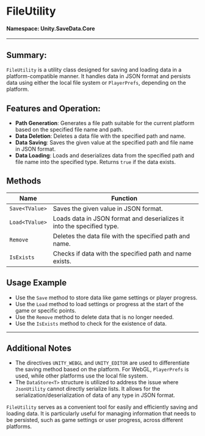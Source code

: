﻿# FileUtility

#### **Namespace**: Unity.SaveData.Core
---

## Summary:
`FileUtility` is a utility class designed for saving and loading data in a platform-compatible manner. It handles data in JSON format and persists data using either the local file system or `PlayerPrefs`, depending on the platform.

## Features and Operation:
- **Path Generation**: Generates a file path suitable for the current platform based on the specified file name and path.
- **Data Deletion**: Deletes a data file with the specified path and name.
- **Data Saving**: Saves the given value at the specified path and file name in JSON format.
- **Data Loading**: Loads and deserializes data from the specified path and file name into the specified type. Returns `true` if the data exists.

## Methods
| Name | Function |
|------|----------|
| `Save<TValue>` | Saves the given value in JSON format. |
| `Load<TValue>` | Loads data in JSON format and deserializes it into the specified type. |
| `Remove` | Deletes the data file with the specified path and name. |
| `IsExists` | Checks if data with the specified path and name exists. |

## Usage Example
- Use the `Save` method to store data like game settings or player progress.
- Use the `Load` method to load settings or progress at the start of the game or specific points.
- Use the `Remove` method to delete data that is no longer needed.
- Use the `IsExists` method to check for the existence of data.

---
## Additional Notes
- The directives `UNITY_WEBGL` and `UNITY_EDITOR` are used to differentiate the saving method based on the platform. For WebGL, `PlayerPrefs` is used, while other platforms use the local file system.
- The `DataStore<T>` structure is utilized to address the issue where `JsonUtility` cannot directly serialize lists. It allows for the serialization/deserialization of data of any type in JSON format.

`FileUtility` serves as a convenient tool for easily and efficiently saving and loading data. It is particularly useful for managing information that needs to be persisted, such as game settings or user progress, across different platforms.

